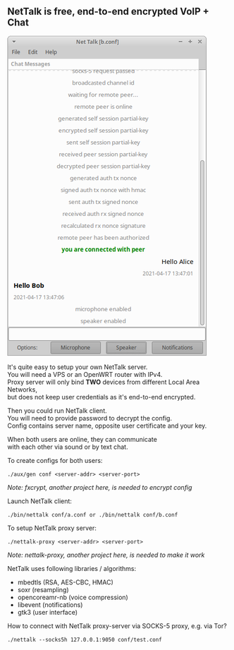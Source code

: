 NetTalk is free, end-to-end encrypted VoIP + Chat
-------------------------------------------------

![alt text](https://raw.githubusercontent.com/ecnx/nettalk/main/screenshot.png)

It's quite easy to setup your own NetTalk server.  
You will need a VPS or an OpenWRT router with IPv4.  
Proxy server will only bind **TWO** devices from different Local Area Networks,  
but does not keep user credentials as it's end-to-end encrypted.  

Then you could run NetTalk client.  
You will need to provide password to decrypt the config.  
Config contains server name, opposite user certificate and your key.  

When both users are online, they can communicate  
with each other via sound or by text chat.  

To create configs for both users:  
```
./aux/gen conf <server-addr> <server-port>
```
_Note: fxcrypt, another project here, is needed to encrypt config_  

Launch NetTalk client:  
```
./bin/nettalk conf/a.conf or ./bin/nettalk conf/b.conf
```

To setup NetTalk proxy server:  
```
./nettalk-proxy <server-addr> <server-port>
```
_Note: nettalk-proxy, another project here, is needed to make it work_  

NetTalk uses following libraries / algorithms:  
* mbedtls (RSA, AES-CBC, HMAC)
* soxr (resampling)
* opencoreamr-nb (voice compression)
* libevent (notifications)
* gtk3 (user interface)
 
 How to connect with NetTalk proxy-server via SOCKS-5 proxy, e.g. via Tor?  
 ```
 ./nettalk --socks5h 127.0.0.1:9050 conf/test.conf
 ```
